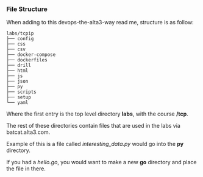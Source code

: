 ### File Structure

When adding to this devops-the-alta3-way read me, structure is as follow:

```
labs/tcpip
├── config
├── css
├── csv
├── docker-compose
├── dockerfiles
├── drill
├── html
├── js
├── json
├── py
├── scripts
├── setup
└── yaml
```

Where the first entry is the top level directory **labs**, with the course **/tcp**.

The rest of these directories contain files that are used in the labs via batcat.alta3.com.

Example of this is a file called *interesting_data.py* would go into the **py** directory.

If you had a *hello.go*, you would want to make a new **go** directory and place the file in there.


